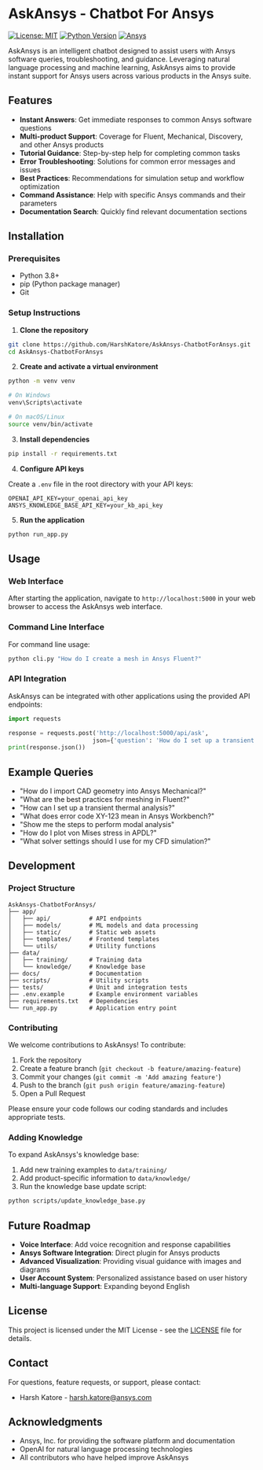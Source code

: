 # AskAnsys - Chatbot For Ansys

[![License: MIT](https://img.shields.io/badge/License-MIT-yellow.svg)](https://opensource.org/licenses/MIT)
[![Python Version](https://img.shields.io/badge/python-3.8%2B-blue)](https://www.python.org/downloads/)
[![Ansys](https://img.shields.io/badge/Ansys-2023R1%2B-red)](https://www.ansys.com/)

AskAnsys is an intelligent chatbot designed to assist users with Ansys software queries, troubleshooting, and guidance. Leveraging natural language processing and machine learning, AskAnsys aims to provide instant support for Ansys users across various products in the Ansys suite.

## Features

- **Instant Answers**: Get immediate responses to common Ansys software questions
- **Multi-product Support**: Coverage for Fluent, Mechanical, Discovery, and other Ansys products
- **Tutorial Guidance**: Step-by-step help for completing common tasks
- **Error Troubleshooting**: Solutions for common error messages and issues
- **Best Practices**: Recommendations for simulation setup and workflow optimization
- **Command Assistance**: Help with specific Ansys commands and their parameters
- **Documentation Search**: Quickly find relevant documentation sections

## Installation

### Prerequisites

- Python 3.8+
- pip (Python package manager)
- Git

### Setup Instructions

1. **Clone the repository**

```bash
git clone https://github.com/HarshKatore/AskAnsys-ChatbotForAnsys.git
cd AskAnsys-ChatbotForAnsys
```

2. **Create and activate a virtual environment**

```bash
python -m venv venv

# On Windows
venv\Scripts\activate

# On macOS/Linux
source venv/bin/activate
```

3. **Install dependencies**

```bash
pip install -r requirements.txt
```

4. **Configure API keys**

Create a `.env` file in the root directory with your API keys:

```
OPENAI_API_KEY=your_openai_api_key
ANSYS_KNOWLEDGE_BASE_API_KEY=your_kb_api_key
```

5. **Run the application**

```bash
python run_app.py
```

## Usage

### Web Interface

After starting the application, navigate to `http://localhost:5000` in your web browser to access the AskAnsys web interface.

### Command Line Interface

For command line usage:

```bash
python cli.py "How do I create a mesh in Ansys Fluent?"
```

### API Integration

AskAnsys can be integrated with other applications using the provided API endpoints:

```python
import requests

response = requests.post('http://localhost:5000/api/ask', 
                        json={'question': 'How do I set up a transient analysis in Mechanical?'})
print(response.json())
```

## Example Queries

- "How do I import CAD geometry into Ansys Mechanical?"
- "What are the best practices for meshing in Fluent?"
- "How can I set up a transient thermal analysis?"
- "What does error code XY-123 mean in Ansys Workbench?"
- "Show me the steps to perform modal analysis"
- "How do I plot von Mises stress in APDL?"
- "What solver settings should I use for my CFD simulation?"

## Development

### Project Structure

```
AskAnsys-ChatbotForAnsys/
├── app/
│   ├── api/           # API endpoints
│   ├── models/        # ML models and data processing
│   ├── static/        # Static web assets
│   ├── templates/     # Frontend templates
│   └── utils/         # Utility functions
├── data/
│   ├── training/      # Training data
│   └── knowledge/     # Knowledge base
├── docs/              # Documentation
├── scripts/           # Utility scripts
├── tests/             # Unit and integration tests
├── .env.example       # Example environment variables
├── requirements.txt   # Dependencies
└── run_app.py         # Application entry point
```

### Contributing

We welcome contributions to AskAnsys! To contribute:

1. Fork the repository
2. Create a feature branch (`git checkout -b feature/amazing-feature`)
3. Commit your changes (`git commit -m 'Add amazing feature'`)
4. Push to the branch (`git push origin feature/amazing-feature`)
5. Open a Pull Request

Please ensure your code follows our coding standards and includes appropriate tests.

### Adding Knowledge

To expand AskAnsys's knowledge base:

1. Add new training examples to `data/training/`
2. Add product-specific information to `data/knowledge/`
3. Run the knowledge base update script:

```bash
python scripts/update_knowledge_base.py
```

## Future Roadmap

- **Voice Interface**: Add voice recognition and response capabilities
- **Ansys Software Integration**: Direct plugin for Ansys products
- **Advanced Visualization**: Providing visual guidance with images and diagrams
- **User Account System**: Personalized assistance based on user history
- **Multi-language Support**: Expanding beyond English

## License

This project is licensed under the MIT License - see the [LICENSE](LICENSE) file for details.

## Contact

For questions, feature requests, or support, please contact:
- Harsh Katore - harsh.katore@ansys.com

## Acknowledgments

- Ansys, Inc. for providing the software platform and documentation
- OpenAI for natural language processing technologies
- All contributors who have helped improve AskAnsys
